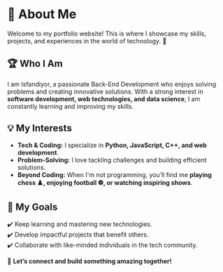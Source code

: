 # 🌟 About Me  

Welcome to my portfolio website! This is where I showcase my skills, projects, and experiences in the world of technology. 🚀  

## 🏆 Who I Am  
I am Isfandiyor, a passionate Back-End Development who enjoys solving problems and creating innovative solutions. With a strong interest in **software development, web technologies, and data science**, I am constantly learning and improving my skills.  

## 💡 My Interests  
- **Tech & Coding:** I specialize in **Python, JavaScript, C++, and web development**.  
- **Problem-Solving:** I love tackling challenges and building efficient solutions.  
- **Beyond Coding:** When I'm not programming, you’ll find me **playing chess ♟️, enjoying football ⚽, or watching inspiring shows**.  

## 🎯 My Goals  
✔️ Keep learning and mastering new technologies.  
✔️ Develop impactful projects that benefit others.  
✔️ Collaborate with like-minded individuals in the tech community.  

💬 **Let’s connect and build something amazing together!**  


